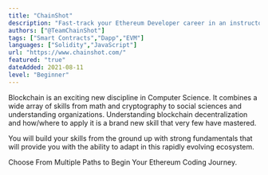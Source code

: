 ```yaml
---
title: "ChainShot"
description: "Fast-track your Ethereum Developer career in an instructor-led and challenging bootcamp focused on discussion and application!"
authors: ["@TeamChainShot"]
tags: ["Smart Contracts","Dapp","EVM"]
languages: ["Solidity","JavaScript"]
url: "https://www.chainshot.com/"
featured: "true"
dateAdded: 2021-08-11
level: "Beginner"
---
```


Blockchain is an exciting new discipline in Computer Science. It combines a wide array of skills from math and cryptography to social sciences and understanding organizations. Understanding blockchain decentralization and how/where to apply it is a brand new skill that very few have mastered.

You will build your skills from the ground up with strong fundamentals that will provide you with the ability to adapt in this rapidly evolving ecosystem.

Choose From Multiple Paths to Begin Your Ethereum Coding Journey.